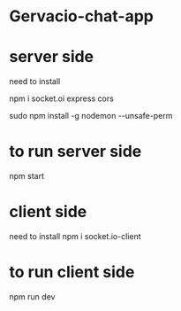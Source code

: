 # Gervacio-chat-app 

# server side
need to install

npm i socket.oi express cors 

sudo npm install -g nodemon --unsafe-perm
# to run server side 
npm start

# client side
need to install
npm i socket.io-client 

# to run client side
npm run dev
